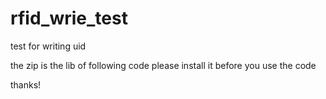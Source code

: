 # rfid_wrie_test
test for writing uid


the zip is the lib of following code
please install it before you use the code

thanks!
